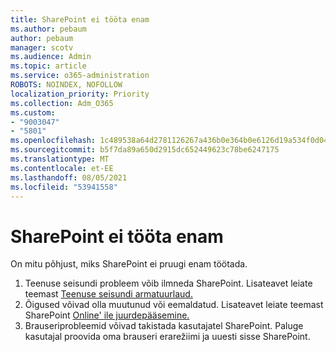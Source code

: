 ```yaml
---
title: SharePoint ei tööta enam
ms.author: pebaum
author: pebaum
manager: scotv
ms.audience: Admin
ms.topic: article
ms.service: o365-administration
ROBOTS: NOINDEX, NOFOLLOW
localization_priority: Priority
ms.collection: Adm_O365
ms.custom:
- "9003047"
- "5801"
ms.openlocfilehash: 1c489538a64d2781126267a436b0e364b0e6126d19a534f0d04c69d5a3ec341f
ms.sourcegitcommit: b5f7da89a650d2915dc652449623c78be6247175
ms.translationtype: MT
ms.contentlocale: et-EE
ms.lasthandoff: 08/05/2021
ms.locfileid: "53941558"
---
```

# <a name="sharepoint-is-no-longer-working"></a>SharePoint ei tööta enam

On mitu põhjust, miks SharePoint ei pruugi enam töötada.

1. Teenuse seisundi probleem võib ilmneda SharePoint. Lisateavet leiate teemast [Teenuse seisundi armatuurlaud.](https://admin.microsoft.com/AdminPortal/Home#/servicehealth)
2. Õigused võivad olla muutunud või eemaldatud. Lisateavet leiate teemast SharePoint [Online' ile juurdepääsemine.](https://docs.microsoft.com/sharepoint/troubleshoot/sharing-and-permissions/sharepoint-online-inaccessible)
3. Brauseriprobleemid võivad takistada kasutajatel SharePoint. Paluge kasutajal proovida oma brauseri erarežiimi ja uuesti sisse SharePoint.